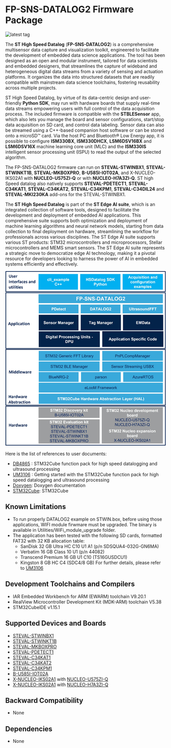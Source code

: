 # FP-SNS-DATALOG2 Firmware Package

![latest tag](https://img.shields.io/github/v/tag/STMicroelectronics/fp-sns-datalog2.svg?color=brightgreen)

The **ST High Speed Datalog** (**FP-SNS-DATALOG2**) is a comprehensive multisensor
data capture and visualization toolkit, engineered to facilitate the development of
embedded data science applications.
The tool has been designed as an open and modular instrument, tailored for data
scientists and embedded designers, that streamlines the capture of wideband and
heterogeneous digital data streams from a variety of sensing and actuation platforms.
It organizes the data into structured datasets that are readily compatible with
mainstream data science toolchains, fostering reusability across multiple projects.

ST High Speed Datalog, by virtue of its data-centric design and user-friendly **Python
SDK**, may run with hardware boards that supply real-time data streams empowering
users with full control of the data acquisition process.
The included firmware is compatible with the **STBLESensor** app, which also lets you
manage the board and sensor configurations, start/stop data acquisition on SD card,
and control data labeling. Sensor data can also be streamed using a C++-based
companion host software or can be stored onto a microSD™ card.
Via the host PC and Bluetooth® Low Energy app, it is possible to configure
**ISM330BX**, **ISM330DHCX**, **LSM6DSV16BX** and **LSM6DSV16X** machine learning core unit (MLC) and the
**ISM330IS** intelligent sensor processing unit (ISPU) to read the output of the selected
algorithm.

The FP-SNS-DATALOG2 firmware can run on **STEVAL-STWINBX1**, **STEVAL-STWINKT1B**,
**STEVAL-MKBOXPRO**, **B-U585I-IOT02A**, and X-NUCLEO-IKS02A1
with **NUCLEO-U575ZI-Q** or with **NUCLEO-H7A3ZI-Q**.
ST high Speed datalog also natively supports **STEVAL-PDETECT1**, **STEVAL-C34KAT1**, **STEVAL-C34KAT2**,
**STEVAL-C34KPM1**, **STEVAL-C34DIL24** and **STEVAL-MKI230KA** add-ons for the STEVAL-STWINBX1.

The **ST High Speed Datalog** is part of the **ST Edge AI suite**, which is an integrated collection of software tools,
designed to facilitate the development and deployment of embedded AI applications.
This comprehensive suite supports both optimization and deployment of machine learning algorithms and neural
network models, starting from data collection to final deployment on hardware, streamlining the workflow for
professionals across various disciplines.
The ST Edge AI suite supports various ST products: STM32 microcontrollers and microprocessors, Stellar
microcontrollers and MEMS smart sensors.
The ST Edge AI suite represents a strategic move to democratize edge AI technology, making it a pivotal
resource for developers looking to harness the power of AI in embedded systems efficiently and effectively.

![](_htmresc/FP-SNS-DATALOG2_Software_Architecture.jpg)

Here is the list of references to user documents:

- [DB4865](https://www.st.com/resource/en/data_brief/fp-sns-datalog2.pdf) : STM32Cube function pack for high speed datalogging and ultrasound processing
- [UM3106](https://www.st.com/resource/en/user_manual/um3106-getting-started-with-the-stm32cube-function-pack-for-the-stevalstwinbx1-evaluation-kit-for-high-speed-datalogging-and-ultrasound-processing-stmicroelectronics.pdf) : Getting started with the STM32Cube function pack for high speed datalogging and ultrasound processing
- [Doxygen](https://htmlpreview.github.io/?https://github.com/STMicroelectronics/fp-sns-datalog2/tree/main/Documentation/html/index.html): Doxygen documentation
- [STM32Cube](https://www.st.com/stm32cube): STM32Cube

## Known Limitations

- To run properly DATALOG2 example on STWIN.box, before using those applications, WIFI module firwmare must be upgraded. The binary is available in Utilities/WiFi_module_upgrade folder.
- The application has been tested with the following SD cards, formatted FAT32 with 32 KB allocation table:
  - SanDisk 32 GB Ultra HC C10 U1 A1 (p/n SDSQUA4-032G-GN6MA)
  - Verbatim 16 GB Class 10 U1 (p/n 44082)
  - Transcend Premium 16 GB U1 C10 (TS16GUSDCU1)
  - Kingston 8 GB HC C4 (SDC4/8 GB)
  For further details, please refer to [UM3106](https://www.st.com/resource/en/user_manual/um3106-getting-started-with-the-stm32cube-function-pack-for-the-stevalstwinbx1-evaluation-kit-for-high-speed-datalogging-and-ultrasound-processing-stmicroelectronics.pdf)

## Development Toolchains and Compilers

-   IAR Embedded Workbench for ARM (EWARM) toolchain V9.20.1
-   RealView Microcontroller Development Kit (MDK-ARM) toolchain V5.38
-   STM32CubeIDE v1.15.1

## Supported Devices and Boards

- [STEVAL-STWINBX1](https://www.st.com/stwinbox)
- [STEVAL-STWINKT1B](https://www.st.com/stwin)
- [STEVAL-MKBOXPRO](https://www.st.com/sensortileboxpro)
- [STEVAL-PDETECT1](https://www.st.com/en/evaluation-tools/steval-pdetect1.html)
- [STEVAL-C34KAT1](https://www.st.com/en/evaluation-tools/steval-c34kat1.html)
- [STEVAL-C34KAT2](https://www.st.com/en/evaluation-tools/steval-c34kat2.html)
- [STEVAL-C34KPM1](https://www.st.com/en/evaluation-tools/steval-c34kpm1.html)
- [B-U585I-IOT02A](https://www.st.com/en/evaluation-tools/b-u585i-iot02a.html)
- [X-NUCLEO-IKS02A1](https://www.st.com/en/ecosystems/x-nucleo-iks02a1.html) with [NUCLEO-U575ZI-Q](https://www.st.com/en/evaluation-tools/nucleo-u575zi-q.html)
- [X-NUCLEO-IKS02A1](https://www.st.com/en/ecosystems/x-nucleo-iks02a1.html) with [NUCLEO-H7A3ZI-Q](https://www.st.com/en/evaluation-tools/nucleo-h7a3zi-q.html)

## Backward Compatibility

- None

## Dependencies

- None
